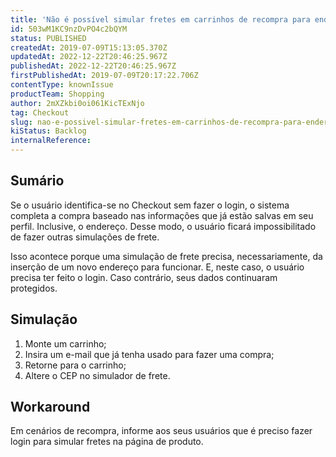 ```yaml
---
title: 'Não é possível simular fretes em carrinhos de recompra para endereços diferentes'
id: 503wM1KC9nzDvPO4c2bQYM
status: PUBLISHED
createdAt: 2019-07-09T15:13:05.370Z
updatedAt: 2022-12-22T20:46:25.967Z
publishedAt: 2022-12-22T20:46:25.967Z
firstPublishedAt: 2019-07-09T20:17:22.706Z
contentType: knownIssue
productTeam: Shopping
author: 2mXZkbi0oi061KicTExNjo
tag: Checkout
slug: nao-e-possivel-simular-fretes-em-carrinhos-de-recompra-para-enderecos-diferentes
kiStatus: Backlog
internalReference: 
---
```


## Sumário

Se o usuário identifica-se no Checkout sem fazer o login, o sistema completa a compra baseado nas informações que já estão salvas em seu perfil. Inclusive, o endereço. Desse modo, o usuário ficará impossibilitado de fazer outras simulações de frete.  

Isso acontece porque uma simulação de frete precisa, necessariamente, da inserção de um novo endereço para funcionar. E, neste caso, o usuário precisa ter feito o login. Caso contrário, seus dados continuaram protegidos. 


## Simulação

1. Monte um carrinho;
2. Insira um e-mail que já tenha usado para fazer uma compra;
3. Retorne para o carrinho; 
4. Altere o CEP no simulador de frete.

## Workaround

Em cenários de recompra, informe aos seus usuários que é preciso fazer login para simular fretes na página de produto.  

